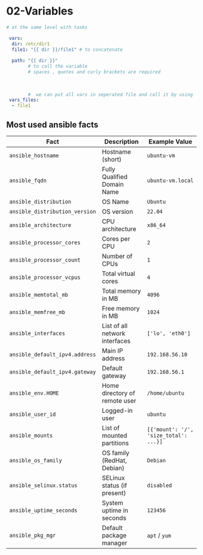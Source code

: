 # 02-Variables

```yaml
# at the same level with tasks 

 vars: 
  dir: /etc/dir1 
  file1: "{{ dir }}/file1" # to concatenate
	
  path: "{{ dir }}" 
		# to call the variable
		# spaces , quotes and curly brackets are required 
		
		
		
		#  we can put all vars in seperated file and call it by using 
 vars_files: 
  - file1

```

## Most used ansible facts

| **Fact** | **Description** | **Example Value** |
| --- | --- | --- |
| `ansible_hostname` | Hostname (short) | `ubuntu-vm` |
| `ansible_fqdn` | Fully Qualified Domain Name | `ubuntu-vm.local` |
| `ansible_distribution` | OS Name | `Ubuntu` |
| `ansible_distribution_version` | OS version | `22.04` |
| `ansible_architecture` | CPU architecture | `x86_64` |
| `ansible_processor_cores` | Cores per CPU | `2` |
| `ansible_processor_count` | Number of CPUs | `1` |
| `ansible_processor_vcpus` | Total virtual cores | `4` |
| `ansible_memtotal_mb` | Total memory in MB | `4096` |
| `ansible_memfree_mb` | Free memory in MB | `1024` |
| `ansible_interfaces` | List of all network interfaces | `['lo', 'eth0']` |
| `ansible_default_ipv4.address` | Main IP address | `192.168.56.10` |
| `ansible_default_ipv4.gateway` | Default gateway | `192.168.56.1` |
| `ansible_env.HOME` | Home directory of remote user | `/home/ubuntu` |
| `ansible_user_id` | Logged-in user | `ubuntu` |
| `ansible_mounts` | List of mounted partitions | `[{'mount': '/', 'size_total': ...}]` |
| `ansible_os_family` | OS family (RedHat, Debian) | `Debian` |
| `ansible_selinux.status` | SELinux status (if present) | `disabled` |
| `ansible_uptime_seconds` | System uptime in seconds | `123456` |
| `ansible_pkg_mgr` | Default package manager | `apt` / `yum` |